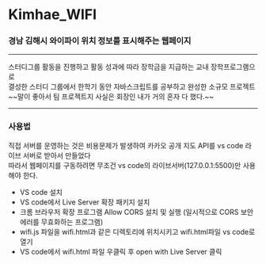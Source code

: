 <h1>Kimhae_WIFI</h1>
<h3>경남 김해시 와이파이 위치 정보를 표시해주는 웹페이지</h3>
<hr>
스터디그룹 활동을 진행하고 활동 성과에 따라 장학금을 지급하는 교내 장학프로그램으로<br>
결성한 스터디 그룹에서 한학기 동안 자바스크립트를 공부하고 완성한 소규모 프로젝트<br>
~~말이 좋아서 팀 프로젝트지 사실은 회장인 내가 거의 혼자 다 했다.~~
<hr>
<h3>사용법</h3>

직접 서버를 운영하는 것은 비용문제가 발생하여 카카오 공개 지도 API를 vs code 라이브 서버로 받아서 만들었다<br>
따라서 웹페이지를 구동하려면 무조건 vs code의 라이브서버(127.0.0.1:5500)만 사용해야 한다.<br>

<ul>
  <li>VS code 설치</li>
  <li>VS code에서 Live Server 확장 패키지 설치</li>
  <li>크롬 브라우저 확장 프로그램 Allow CORS 설치 및 실행 (일시적으로 CORS 보안 에러를 무효화하는 프로그램)</li>
  <li>wifi.js 파일을 wifi.html과 같은 디렉토리에 위치시키고 wifi.html파일 vs code로 열기</li>
  <li>VS code에서 wifi.html 파일 우클릭 후 open with Live Server 클릭</li>
</ul>